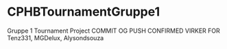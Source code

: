 # CPHBTournamentGruppe1
Gruppe 1 Tournament Project
COMMIT OG PUSH CONFIRMED VIRKER FOR
Tenz331, MGDelux, Alysondsouza 

